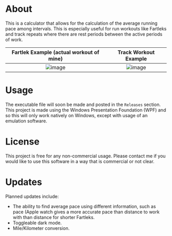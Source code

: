 # About
This is a calculator that allows for the calculation of the average running pace among intervals. This is especially useful for run workouts like Fartleks
and track repeats where there are rest periods between the active periods of work.

Fartlek Example (actual workout of mine)                                                                      |Track Workout Example 
:------------------------------------------------------------------------------------------------------------:|:------------------------------------------------------------------------------------------------------------:
![image](https://github.com/ConnellHagen/pace-calculator/assets/72321241/d159b9cc-8ffc-4ed9-ab91-98292128ef90)|![image](https://github.com/ConnellHagen/pace-calculator/assets/72321241/f915a783-d9cc-4301-9603-ee79d6fa4e69)


# Usage
The executable file will soon be made and posted in the `Releases` section. This project is made using the Windows Presentation Foundation (WPF)
and so this will only work natively on Windows, except with usage of an emulation software.

# License
This project is free for any non-commercial usage. Please contact me if you would like to use this software in a way that is commercial or not clear.

# Updates
Planned updates include: 
- The ability to find average pace using different information, such as pace (Apple watch gives a more accurate pace than
distance to work with than distance for shorter Fartleks.
- Toggleable dark mode.
- Mile/Kilometer conversion.
